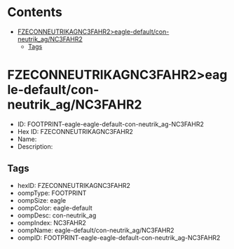 



Contents
========

* [FZECONNEUTRIKAGNC3FAHR2>eagle-default/con-neutrik_ag/NC3FAHR2](#fzeconneutrikagnc3fahr2eagle-defaultcon-neutrik_agnc3fahr2)
	* [Tags](#tags)

# FZECONNEUTRIKAGNC3FAHR2>eagle-default/con-neutrik_ag/NC3FAHR2

- ID: FOOTPRINT-eagle-eagle-default-con-neutrik_ag-NC3FAHR2
- Hex ID: FZECONNEUTRIKAGNC3FAHR2
- Name: 
- Description: 

## Tags

- hexID: FZECONNEUTRIKAGNC3FAHR2
- oompType: FOOTPRINT
- oompSize: eagle
- oompColor: eagle-default
- oompDesc: con-neutrik_ag
- oompIndex: NC3FAHR2
- oompName: eagle-default/con-neutrik_ag/NC3FAHR2
- oompID: FOOTPRINT-eagle-eagle-default-con-neutrik_ag-NC3FAHR2
